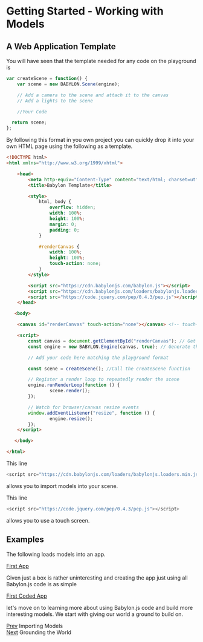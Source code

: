 # Getting Started - Working with Models
## A Web Application Template

You will have seen that the template needed for any code on the playground is
```javascript
var createScene = function() {
    var scene = new BABYLON.Scene(engine);

    // Add a camera to the scene and attach it to the canvas
    // Add a lights to the scene

    //Your Code

  return scene;
};
```

By following this format in you own project you can quickly drop it into your own HTML page using the following as a template.

```html
<!DOCTYPE html>
<html xmlns="http://www.w3.org/1999/xhtml">

    <head>
        <meta http-equiv="Content-Type" content="text/html; charset=utf-8"/>
        <title>Babylon Template</title>

        <style>
            html, body {
                overflow: hidden;
                width: 100%;
                height: 100%;
                margin: 0;
                padding: 0;
            }

            #renderCanvas {
                width: 100%;
                height: 100%;
                touch-action: none;
            }
        </style>

        <script src="https://cdn.babylonjs.com/babylon.js"></script>
        <script src="https://cdn.babylonjs.com/loaders/babylonjs.loaders.min.js"></script>
        <script src="https://code.jquery.com/pep/0.4.3/pep.js"></script>
    </head>

   <body>

	<canvas id="renderCanvas" touch-action="none"></canvas> <!-- touch-action="none" for best results from PEP -->

	<script>
        const canvas = document.getElementById("renderCanvas"); // Get the canvas element
        const engine = new BABYLON.Engine(canvas, true); // Generate the BABYLON 3D engine

        // Add your code here matching the playground format

        const scene = createScene(); //Call the createScene function

        // Register a render loop to repeatedly render the scene
        engine.runRenderLoop(function () {
                scene.render();
        });

        // Watch for browser/canvas resize events
        window.addEventListener("resize", function () {
                engine.resize();
        });
	</script>

   </body>

</html>
```

This line
```javascript
<script src="https://cdn.babylonjs.com/loaders/babylonjs.loaders.min.js"></script>
```
allows you to import models into your scene.

This line
```javascript
<script src="https://code.jquery.com/pep/0.4.3/pep.js"></script>
```
allows you to use a touch screen.

## Examples
The following loads models into an app.

[First App](/webpages/app1.html)

Given just a box is rather uninteresting and creating the app just using all Babylon.js code is as simple

[First Coded App](/webpages/app2.html)

let's move on to learning more about using Babylon.js code and build more interesting models. We start with giving our world a ground to build on.

[Prev](/babylon101/import) Importing Models  
[Next](/babylon101/ground) Grounding the World